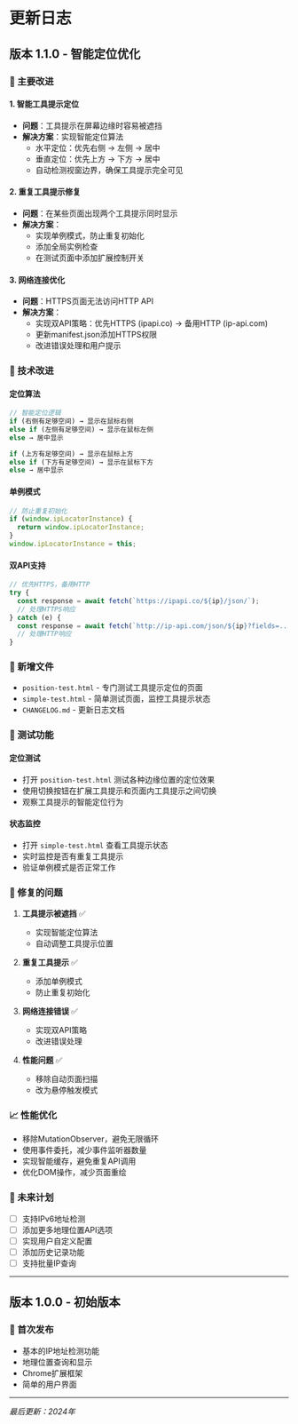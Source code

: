 # 更新日志

## 版本 1.1.0 - 智能定位优化

### 🎯 主要改进

#### 1. 智能工具提示定位
- **问题**：工具提示在屏幕边缘时容易被遮挡
- **解决方案**：实现智能定位算法
  - 水平定位：优先右侧 → 左侧 → 居中
  - 垂直定位：优先上方 → 下方 → 居中
  - 自动检测视窗边界，确保工具提示完全可见

#### 2. 重复工具提示修复
- **问题**：在某些页面出现两个工具提示同时显示
- **解决方案**：
  - 实现单例模式，防止重复初始化
  - 添加全局实例检查
  - 在测试页面中添加扩展控制开关

#### 3. 网络连接优化
- **问题**：HTTPS页面无法访问HTTP API
- **解决方案**：
  - 实现双API策略：优先HTTPS (ipapi.co) → 备用HTTP (ip-api.com)
  - 更新manifest.json添加HTTPS权限
  - 改进错误处理和用户提示

### 🔧 技术改进

#### 定位算法
```javascript
// 智能定位逻辑
if (右侧有足够空间) → 显示在鼠标右侧
else if (左侧有足够空间) → 显示在鼠标左侧  
else → 居中显示

if (上方有足够空间) → 显示在鼠标上方
else if (下方有足够空间) → 显示在鼠标下方
else → 居中显示
```

#### 单例模式
```javascript
// 防止重复初始化
if (window.ipLocatorInstance) {
  return window.ipLocatorInstance;
}
window.ipLocatorInstance = this;
```

#### 双API支持
```javascript
// 优先HTTPS，备用HTTP
try {
  const response = await fetch(`https://ipapi.co/${ip}/json/`);
  // 处理HTTPS响应
} catch (e) {
  const response = await fetch(`http://ip-api.com/json/${ip}?fields=...`);
  // 处理HTTP响应
}
```

### 📁 新增文件

- `position-test.html` - 专门测试工具提示定位的页面
- `simple-test.html` - 简单测试页面，监控工具提示状态
- `CHANGELOG.md` - 更新日志文档

### 🧪 测试功能

#### 定位测试
- 打开 `position-test.html` 测试各种边缘位置的定位效果
- 使用切换按钮在扩展工具提示和页面内工具提示之间切换
- 观察工具提示的智能定位行为

#### 状态监控
- 打开 `simple-test.html` 查看工具提示状态
- 实时监控是否有重复工具提示
- 验证单例模式是否正常工作

### 🐛 修复的问题

1. **工具提示被遮挡** ✅
   - 实现智能定位算法
   - 自动调整工具提示位置

2. **重复工具提示** ✅
   - 添加单例模式
   - 防止重复初始化

3. **网络连接错误** ✅
   - 实现双API策略
   - 改进错误处理

4. **性能问题** ✅
   - 移除自动页面扫描
   - 改为悬停触发模式

### 📈 性能优化

- 移除MutationObserver，避免无限循环
- 使用事件委托，减少事件监听器数量
- 实现智能缓存，避免重复API调用
- 优化DOM操作，减少页面重绘

### 🔮 未来计划

- [ ] 支持IPv6地址检测
- [ ] 添加更多地理位置API选项
- [ ] 实现用户自定义配置
- [ ] 添加历史记录功能
- [ ] 支持批量IP查询

---

## 版本 1.0.0 - 初始版本

### 🎉 首次发布

- 基本的IP地址检测功能
- 地理位置查询和显示
- Chrome扩展框架
- 简单的用户界面

---

*最后更新：2024年* 
